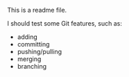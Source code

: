 This is a readme file.

I should test some Git features, such as:

* adding
* committing
* pushing/pulling
* merging
* branching
